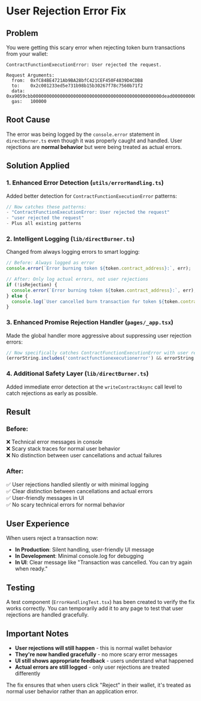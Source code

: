 # User Rejection Error Fix

## Problem
You were getting this scary error when rejecting token burn transactions from your wallet:

```
ContractFunctionExecutionError: User rejected the request.

Request Arguments:
  from:  0xfC84BE4721Ab9BA28bfC421CEF450F4839D4CDB8
  to:    0x2c001233ed5e731b98b15b30267f78c7560b71f2
  data:  0xa9059cbb000000000000000000000000000000000000000000000000dead0000000000000000000000000000000000000000000000000000008ac7230489e80000
  gas:   100000
```

## Root Cause
The error was being logged by the `console.error` statement in `directBurner.ts` even though it was properly caught and handled. User rejections are **normal behavior** but were being treated as actual errors.

## Solution Applied

### 1. **Enhanced Error Detection** (`utils/errorHandling.ts`)
Added better detection for `ContractFunctionExecutionError` patterns:
```typescript
// Now catches these patterns:
- "ContractFunctionExecutionError: User rejected the request"
- "user rejected the request" 
- Plus all existing patterns
```

### 2. **Intelligent Logging** (`lib/directBurner.ts`)
Changed from always logging errors to smart logging:
```typescript
// Before: Always logged as error
console.error(`Error burning token ${token.contract_address}:`, err);

// After: Only log actual errors, not user rejections
if (!isRejection) {
  console.error(`Error burning token ${token.contract_address}:`, err);
} else {
  console.log(`User cancelled burn transaction for token ${token.contract_address}`);
}
```

### 3. **Enhanced Promise Rejection Handler** (`pages/_app.tsx`)
Made the global handler more aggressive about suppressing user rejection errors:
```typescript
// Now specifically catches ContractFunctionExecutionError with user rejection
(errorString.includes('contractfunctionexecutionerror') && errorString.includes('user rejected'))
```

### 4. **Additional Safety Layer** (`lib/directBurner.ts`)
Added immediate error detection at the `writeContractAsync` call level to catch rejections as early as possible.

## Result

### Before:
❌ Technical error messages in console  
❌ Scary stack traces for normal user behavior  
❌ No distinction between user cancellations and actual failures  

### After:
✅ User rejections handled silently or with minimal logging  
✅ Clear distinction between cancellations and actual errors  
✅ User-friendly messages in UI  
✅ No scary technical errors for normal behavior  

## User Experience

When users reject a transaction now:
- **In Production**: Silent handling, user-friendly UI message
- **In Development**: Minimal console.log for debugging
- **In UI**: Clear message like "Transaction was cancelled. You can try again when ready."

## Testing

A test component (`ErrorHandlingTest.tsx`) has been created to verify the fix works correctly. You can temporarily add it to any page to test that user rejections are handled gracefully.

## Important Notes

- **User rejections will still happen** - this is normal wallet behavior
- **They're now handled gracefully** - no more scary error messages
- **UI still shows appropriate feedback** - users understand what happened
- **Actual errors are still logged** - only user rejections are treated differently

The fix ensures that when users click "Reject" in their wallet, it's treated as normal user behavior rather than an application error. 